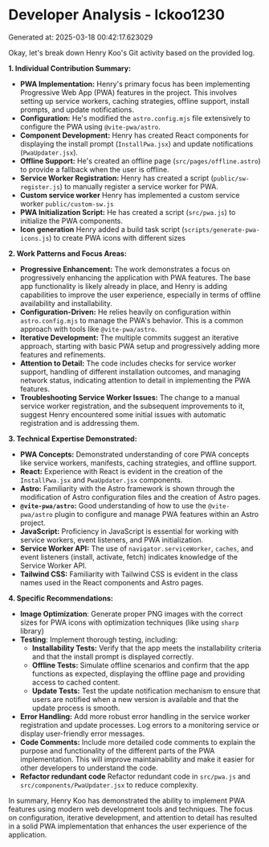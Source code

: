 # Developer Analysis - lckoo1230
Generated at: 2025-03-18 00:42:17.623029

Okay, let's break down Henry Koo's Git activity based on the provided log.

**1. Individual Contribution Summary:**

*   **PWA Implementation:** Henry's primary focus has been implementing Progressive Web App (PWA) features in the project. This involves setting up service workers, caching strategies, offline support, install prompts, and update notifications.
*   **Configuration:** He's modified the `astro.config.mjs` file extensively to configure the PWA using `@vite-pwa/astro`.
*   **Component Development:** Henry has created React components for displaying the install prompt (`InstallPwa.jsx`) and update notifications (`PwaUpdater.jsx`).
*   **Offline Support:** He's created an offline page (`src/pages/offline.astro`) to provide a fallback when the user is offline.
*   **Service Worker Registration:** Henry has created a script (`public/sw-register.js`) to manually register a service worker for PWA.
*   **Custom service worker** Henry has implemented a custom service worker `public/custom-sw.js`
*   **PWA Initialization Script:** He has created a script (`src/pwa.js`) to initialize the PWA components.
*   **Icon generation** Henry added a build task script (`scripts/generate-pwa-icons.js`) to create PWA icons with different sizes

**2. Work Patterns and Focus Areas:**

*   **Progressive Enhancement:** The work demonstrates a focus on progressively enhancing the application with PWA features. The base app functionality is likely already in place, and Henry is adding capabilities to improve the user experience, especially in terms of offline availability and installability.
*   **Configuration-Driven:** He relies heavily on configuration within `astro.config.mjs` to manage the PWA's behavior. This is a common approach with tools like `@vite-pwa/astro`.
*   **Iterative Development:** The multiple commits suggest an iterative approach, starting with basic PWA setup and progressively adding more features and refinements.
*   **Attention to Detail:** The code includes checks for service worker support, handling of different installation outcomes, and managing network status, indicating attention to detail in implementing the PWA features.
*   **Troubleshooting Service Worker Issues:**  The change to a manual service worker registration, and the subsequent improvements to it, suggest Henry encountered some initial issues with automatic registration and is addressing them.

**3. Technical Expertise Demonstrated:**

*   **PWA Concepts:** Demonstrated understanding of core PWA concepts like service workers, manifests, caching strategies, and offline support.
*   **React:**  Experience with React is evident in the creation of the `InstallPwa.jsx` and `PwaUpdater.jsx` components.
*   **Astro:** Familiarity with the Astro framework is shown through the modification of Astro configuration files and the creation of Astro pages.
*   **`@vite-pwa/astro`:** Good understanding of how to use the `@vite-pwa/astro` plugin to configure and manage PWA features within an Astro project.
*   **JavaScript:**  Proficiency in JavaScript is essential for working with service workers, event listeners, and PWA initialization.
*   **Service Worker API:**  The use of `navigator.serviceWorker`, `caches`, and event listeners (install, activate, fetch) indicates knowledge of the Service Worker API.
*   **Tailwind CSS:** Familiarity with Tailwind CSS is evident in the class names used in the React components and Astro pages.

**4. Specific Recommendations:**

*   **Image Optimization**: Generate proper PNG images with the correct sizes for PWA icons with optimization techniques (like using `sharp` library)
*   **Testing**: Implement thorough testing, including:
    *   **Installability Tests:**  Verify that the app meets the installability criteria and that the install prompt is displayed correctly.
    *   **Offline Tests:** Simulate offline scenarios and confirm that the app functions as expected, displaying the offline page and providing access to cached content.
    *   **Update Tests:** Test the update notification mechanism to ensure that users are notified when a new version is available and that the update process is smooth.
*   **Error Handling:** Add more robust error handling in the service worker registration and update processes.  Log errors to a monitoring service or display user-friendly error messages.
*   **Code Comments:** Include more detailed code comments to explain the purpose and functionality of the different parts of the PWA implementation. This will improve maintainability and make it easier for other developers to understand the code.
*   **Refactor redundant code** Refactor redundant code in `src/pwa.js` and `src/components/PwaUpdater.jsx` to reduce complexity.

In summary, Henry Koo has demonstrated the ability to implement PWA features using modern web development tools and techniques. The focus on configuration, iterative development, and attention to detail has resulted in a solid PWA implementation that enhances the user experience of the application.
